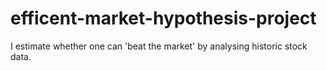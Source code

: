 # efficent-market-hypothesis-project
I estimate whether one can 'beat the market' by analysing historic stock data.
